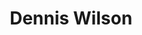 ---
title: "Dennis Wilson"
summary: "Dennis Wilson was an American musician, singer, and songwriter who co-founded along with his brothers Brian, Carl and cousin . Son of and . Uncle of and . Dennis served mainly on drums and backing vocals for The Beach Boys from the bands formation in 1961, until his death in 1983. While he was allowed few lead vocals in the 1960's, his prominence as a singer-songwriter increased into the 1970's. He was also known for his brief association in the late 1960's with aspiring songwriter , who was later convicted of murder conspiracy. In 1971, Dennis starred in the road movie *Two-Lane Blacktop*. Dennis drowned at Marina Del Rey, Los Angeles, after drinking all day and then diving in the afternoon, to recover items he had thrown overboard at the marina from his yacht three years prior. He was married twice — first in 1976 and again in 1978."
image: "dennis-wilson.jpg"
---